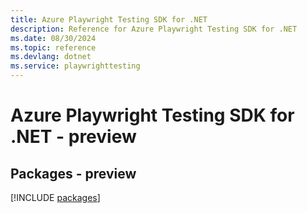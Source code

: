 ```yaml
---
title: Azure Playwright Testing SDK for .NET
description: Reference for Azure Playwright Testing SDK for .NET
ms.date: 08/30/2024
ms.topic: reference
ms.devlang: dotnet
ms.service: playwrighttesting
---
```

# Azure Playwright Testing SDK for .NET - preview
## Packages - preview
[!INCLUDE [packages](playwright-testing-index.md)]